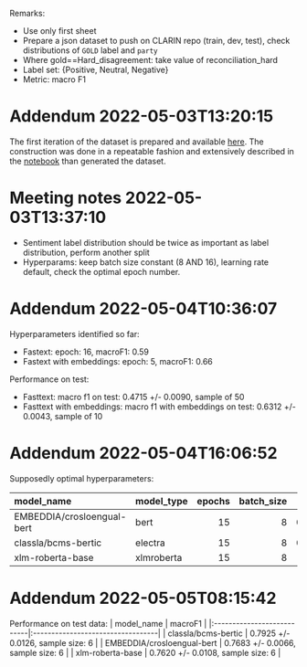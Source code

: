 
Remarks:
* Use only first sheet
* Prepare a json dataset to push on CLARIN repo (train, dev, test), check distributions of `GOLD` label and `party`
* Where gold==Hard_disagreement: take value of reconciliation_hard
* Label set: {Positive, Neutral, Negative}
* Metric: macro F1


# Addendum 2022-05-03T13:20:15

The first iteration of the dataset is prepared and available [here](bcm_polsent.jsonl). The construction was done in a repeatable fashion and extensively described in the [notebook](001_dataset_preparation.ipynb) than generated the dataset.

# Meeting notes 2022-05-03T13:37:10

* Sentiment label distribution should be twice as important as label distribution, perform another split
* Hyperparams: keep batch size constant (8 AND 16), learning rate default, check the optimal epoch number.


# Addendum 2022-05-04T10:36:07

Hyperparameters identified so far:
* Fastext: epoch: 16, macroF1: 0.59
* Fastext with embeddings: epoch: 5, macroF1: 0.66


Performance on test:
* Fasttext:  macro f1 on test: 0.4715 +/- 0.0090, sample of 50
* Fasttext with embeddings: macro f1 with embeddings on test: 0.6312 +/- 0.0043, sample of 10

# Addendum 2022-05-04T16:06:52

Supposedly optimal hyperparameters:

| model_name                 | model_type   |   epochs |   batch_size |   macroF1 |
|:---------------------------|:-------------|---------:|-------------:|----------:|
| EMBEDDIA/crosloengual-bert | bert         |       15 |            8 |  0.848155 |
| classla/bcms-bertic        | electra      |       15 |            8 |  0.856857 |
| xlm-roberta-base           | xlmroberta   |       15 |            8 |  0.82363  |



# Addendum 2022-05-05T08:15:42

Performance on test data: 
| model_name                 | macroF1                           |
|:---------------------------|:----------------------------------|
| classla/bcms-bertic        | 0.7925 +/- 0.0126, sample size: 6 |
| EMBEDDIA/crosloengual-bert | 0.7683 +/- 0.0066, sample size: 6 |
| xlm-roberta-base           | 0.7620 +/- 0.0108, sample size: 6 |